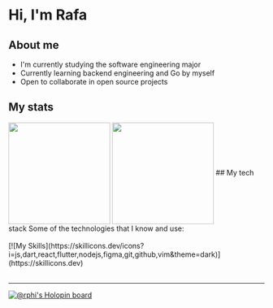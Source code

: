 # Hi, I'm Rafa
## About me
- I'm currently studying the software engineering major
- Currently learning backend engineering and Go by myself
- Open to collaborate in open source projects
## My stats
<img height=200 align="center" src="https://github-readme-stats.vercel.app/api?username=rafabelts&show_icons=true&hide_border=true&theme=merko" />
<img height=200 align="center" src="https://github-readme-stats.vercel.app/api/top-langs/?username=anuraghazra&layout=compact&hide_border=true&theme=merko"/>
## My tech stack
Some of the technologies that I know and use:</br></br>
[![My Skills](https://skillicons.dev/icons?i=js,dart,react,flutter,nodejs,figma,git,github,vim&theme=dark)](https://skillicons.dev)</br></br>

----
[![@rphi's Holopin board](https://holopin.io/api/user/board?user=rafabelts)](https://holopin.io/@rafabelts)
